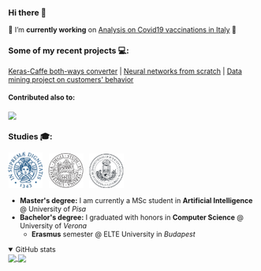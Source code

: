 ### Hi there 👋

<!--
**AlexPasqua/AlexPasqua** is a ✨ _special_ ✨ repository because its `README.md` (this file) appears on your GitHub profile.

Here are some ideas to get you started:

- 🔭 I’m currently working on ...
- 🌱 I’m currently learning ...
- 👯 I’m looking to collaborate on ...
- 🤔 I’m looking for help with ...
- 💬 Ask me about ...
- 📫 How to reach me: ...
- 😄 Pronouns: ...
- ⚡ Fun fact: ...
-->


:hammer: I’m **currently working** on [Analysis on Covid19 vaccinations in Italy](https://github.com/AlexPasqua/covid19-vax-Italy-analysis) :test_tube: 


### Some of my recent projects 💻:
[Keras-Caffe both-ways converter](https://github.com/AlexPasqua/keras-caffe_converter_optimizer) |
[Neural networks from scratch](https://github.com/AlexPasqua/NNs-from-scratch) |
[Data mining project on customers' behavior](https://github.com/AlexPasqua/DM-project)

#### Contributed also to:
<div>
  <a href="https://github.com/he-y/Awesome-Pruning" target="_blank">
    <img align="center" height=90 src="https://github-readme-stats.vercel.app/api/pin/?username=he-y&repo=Awesome-Pruning">
  </a>
</div>

### Studies 🎓:
<img width=70px src="assets/unipi_logo.png" /> &nbsp;
<img width=70px src="assets/univr_logo.png" /> &nbsp;
<img width=70px src="assets/elte_logo.png" />
* **Master's degree:** I am currently a MSc student in **Artificial Intelligence** @ University of _Pisa_
* **Bachelor's degree:** I graduated with honors in **Computer Science** @ University of _Verona_
  * **Erasmus** semester @ ELTE University in _Budapest_

<!-- GitHub stats -->
<details open>
  <summary>GitHub stats</summary>
  <div>
    <a href="https://github.com/anuraghazra/github-readme-stats">
      <img align="center" height=160 src="https://github-readme-stats.vercel.app/api?username=AlexPasqua&count_private=false&show_icons=true">
    </a>
    <a href="https://github.com/anuraghazra/github-readme-stats">
      <img align="center" height=160 src="https://github-readme-stats.vercel.app/api/top-langs/?username=AlexPasqua&hide=jupyter%20notebook&layout=compact&langs_count=10">
    </a>
  </div>
</details>
